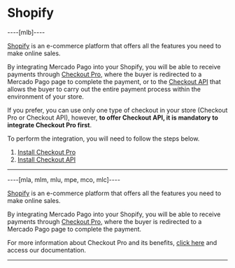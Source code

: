 # Shopify

----[mlb]----

[Shopify](https://www.shopify.com/?shpxid=76f6bf35-F67D-4311-0725-B4A8C1AC2254) is an e-commerce platform that offers all the features you need to make online sales.

By integrating Mercado Pago into your Shopify, you will be able to receive payments through [Checkout Pro](https://www.mercadopago[FAKER][URL][DOMAIN]/developers/en/guides/checkout-pro/introduction), where the buyer is redirected to a Mercado Pago page to complete the payment, or to the [Checkout API](https://www.mercadopago[FAKER][URL][DOMAIN]/developers/en/guides/checkout-api/introduction) that allows the buyer to carry out the entire payment process within the environment of your store.

If you prefer, you can use only one type of checkout in your store (Checkout Pro or Checkout API), however, **to offer Checkout API, it is mandatory to integrate Checkout Pro first**.

To perform the integration, you will need to follow the steps below.

1. [Install Checkout Pro](https://www.mercadopago[FAKER][URL][DOMAIN]/developers/en/guides/shopify/checkout-pro)
2. [Install Checkout API](https://www.mercadopago[FAKER][URL][DOMAIN]/developers/en/guides/shopify/checkout-api)

------------

----[mla, mlm, mlu, mpe, mco, mlc]----

[Shopify](https://www.shopify.com/?shpxid=76f6bf35-F67D-4311-0725-B4A8C1AC2254) is an e-commerce platform that offers all the features you need to make online sales.

By integrating Mercado Pago into your Shopify, you will be able to receive payments through [Checkout Pro](https://www.mercadopago[FAKER][URL][DOMAIN]/developers/en/guides/checkout-pro/introduction), where the buyer is redirected to a Mercado Pago page to complete the payment.

For more information about Checkout Pro and its benefits, [click here](https://www.mercadopago[FAKER][URL][DOMAIN]/developers/en/guides/checkout-pro/introduction) and access our documentation.

------------